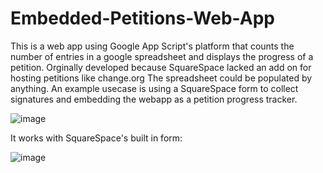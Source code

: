 # Embedded-Petitions-Web-App
This is a web app using Google App Script's platform that counts the number of entries in a google spreadsheet and displays the progress of a petition.
Orginally developed because SquareSpace lacked an add on for hosting petitions like change.org
The spreadsheet could be populated by anything.
An example usecase is using a SquareSpace form to collect signatures and embedding the webapp as a petition progress tracker.

![image](https://user-images.githubusercontent.com/46388269/169556189-2aba8d34-f921-4ec2-9a17-e15bbf020c48.png)

It works with SquareSpace's built in form:

![image](https://user-images.githubusercontent.com/46388269/169556330-ba158fa2-62bf-4324-95e5-a70bcc3b29c2.png)

